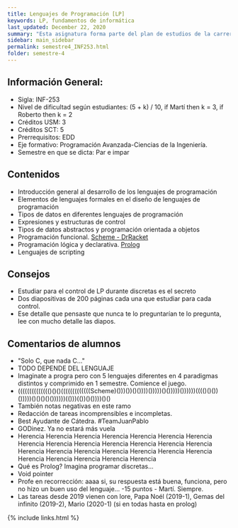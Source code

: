 ```yaml
---
title: Lenguajes de Programación [LP]
keywords: LP, fundamentos de informática
last_updated: December 22, 2020
summary: "Esta asignatura forma parte del plan de estudios de la carrera Ingeniería Civil Informática, conducente a la Licenciatura en Ciencias de la Ingeniería. El propósito de esta es dar conocer los conceptos más relevantes asociados al diseño de lenguajes y los principales paradigmas de programación, que permitan al estudiante evaluar críticamente diferentes lenguajes de programación y elegir el más adecuado, para resolver un determinado tipo de problema de programación y facilitar el aprendizaje de nuevos lenguajes."
sidebar: main_sidebar
permalink: semestre4_INF253.html
folder: semestre-4
---
```



## Información General:
* Sigla: INF-253
* Nivel de dificultad según estudiantes: (5 + k) / 10, if Martí then k = 3, if Roberto then k = 2
* Créditos USM: 3
* Créditos SCT: 5
* Prerrequisitos: EDD
* Eje formativo: Programación Avanzada-Ciencias de la Ingeniería.
* Semestre en que se dicta: Par e impar


## Contenidos

* Introducción general al desarrollo de los lenguajes de programación
* Elementos de lenguajes formales en el diseño de lenguajes de programación
* Tipos de datos en diferentes lenguajes de programación
* Expresiones y estructuras de control
* Tipos de datos abstractos y programación orientada a objetos
* Programación funcional. [Scheme - DrRacket][1]
* Programación lógica y declarativa. [Prolog][2]
* Lenguajes de scripting


## Consejos

* Estudiar para el control de LP durante discretas es el secreto
* Dos diapositivas de 200 páginas cada una que estudiar para cada control.
* Ese detalle que pensaste que nunca te lo preguntarían te lo pregunta, lee con mucho detalle las diapos.


## Comentarios de alumnos
* "Solo C, que nada C..."
* TODO DEPENDE DEL LENGUAJE
* Imaginate a progra pero con 5 lenguajes diferentes en 4 paradigmas distintos y comprimido en 1 semestre. Comience el juego.
* (((((((((((((()()()(((((((((((((Scheme)()))())()())))()))))()()))))())))))(((()()())()))))()()()()())))))(()))(())()())))()()
* También notas negativas en este ramo
* Redacción de tareas incomprensibles e incompletas.
* Best Ayudante de Cátedra. #TeamJuanPablo 
* GODinez. Ya no estará más vuela 
* Herencia Herencia Herencia Herencia Herencia Herencia Herencia Herencia Herencia Herencia Herencia Herencia Herencia Herencia Herencia Herencia Herencia Herencia Herencia Herencia Herencia Herencia Herencia Herencia Herencia Herencia
* Qué es Prolog? Imagina programar discretas...
* Void pointer
* Profe en recorrección: aaaa si, su respuesta está buena, funciona, pero no hizo un buen uso del lenguaje... -15 puntos - Martí. Siempre.
* Las tareas desde 2019 vienen con lore, Papa Noél (2019-1), Gemas del infinito (2019-2), Mario (2020-1) (si en todas hasta en prolog)


[1]: http://racket-lang.org/download/
[2]: https://www.swi-prolog.org/download/stable

{% include links.html %}
